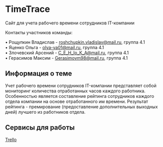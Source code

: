 # TimeTrace

Сайт для учета рабочего времени сотрудников IT-компании

Контакты участников команды:

  • Рощупкин Владислав - roshchupkin.vladislav@mail.ru, группа 4.1 <br>
  • Яценко Ольга - olya-ya01@mail.ru, группа 4.1 <br>
  • Злочевский Арсений - C_E_H_Io_K_A@mail.ru, группа 4.1 <br>
  • Герасимов Максим - Gerasimovm98@mail.ru, группа 4.1

## Информация о теме
Учет рабочего времени сотрудников IT-компании представляет собой мониторинг количества отработанных часов каждого работника. Особенностью является составление рейтинга сотрудников каждого отдела компании на основе отработанного им времени. Результат рейтинга - премирование (предоставление дополнительных выходных дней) лучшего из работников отдела.

## Сервисы для работы 
[Trello](https://trello.com/b/xU2L6v14/timetrace)
